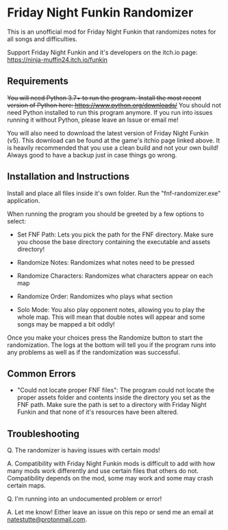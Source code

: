 # Friday Night Funkin Randomizer
This is an unofficial mod for Friday Night Funkin that randomizes notes for all songs and difficulties. 

Support Friday Night Funkin and it's developers on the itch.io page: https://ninja-muffin24.itch.io/funkin

## Requirements
<s>You will need Python 3.7+ to run the program. Install the most recent version of Python here: https://www.python.org/downloads/</s>
You should not need Python installed to run this program anymore. If you run into issues running it without Python, please leave an Issue or email me!

You will also need to download the latest version of Friday Night Funkin (v5). This download can be found at the game's itchio page linked above. It is heavily recommended that you use a clean build and not your own build! Always good to have a backup just in case things go wrong.

## Installation and Instructions
Install and place all files inside it's own folder. Run the "fnf-randomizer.exe" application.

When running the program you should be greeted by a few options to select:

- Set FNF Path: Lets you pick the path for the FNF directory. Make sure you choose the base directory containing the executable and assets directory!

- Randomize Notes: Randomizes what notes need to be pressed
- Randomize Characters: Randomizes what characters appear on each map
- Randomize Order: Randomizes who plays what section
- Solo Mode: You also play opponent notes, allowing you to play the whole map. This will mean that double notes will appear and some songs may be mapped a bit oddly!

Once you make your choices press the Randomize button to start the randomization. The logs at the bottom will tell you if the program runs into any problems as well as if the randomization was successful.

## Common Errors

- "Could not locate proper FNF files": The program could not locate the proper assets folder and contents inside the directory you set as the FNF path. Make sure the path is set to a directory with Friday Night Funkin and that none of it's resources have been altered. 

## Troubleshooting

Q. The randomizer is having issues with certain mods!

A. Compatibility with Friday Night Funkin mods is difficult to add with how many mods work differently and use certain files that others do not. Compatibility depends on the mod, some may work and some may crash certain maps.

Q. I'm running into an undocumented problem or error!

A. Let me know! Either leave an issue on this repo or send me an email at natestutte@protonmail.com.
